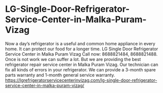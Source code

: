 # LG-Single-Door-Refrigerator-Service-Center-in-Malka-Puram-Vizag
Now a day’s refrigerator is a useful and common home appliance in every home. It can protect our food for a longer time. LG Single Door Refrigerator Service Center in Malka Puram Vizag Call now: 8688821484, 8688821488. Once is not work we can suffer a lot. But we are providing the best refrigerator repair service center in Malka Puram Vizag. Our technician can fix all kinds of errors in your refrigerator. We can provide a 3-month spare parts warranty and 1-month general service warranty.  https://lgrefrigeratorservicecenterinvizag.com/lg-single-door-refrigerator-service-center-in-malka-puram-vizag/

